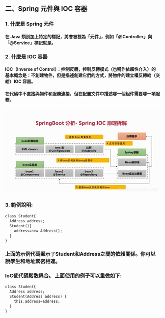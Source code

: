 ## 二、Spring 元件與 IOC 容器
### 1. 什麼是 Spring 元件
#### 在 Java 類別加上特定的標記，將會被視為「元件」，例如「@Controller」與「@Service」標記就是。

### 2. 什麼是 IOC 容器
#### IOC（Inverse of Control）：控制反轉，控制反轉模式（也稱作依賴性介入）的基本概念是：不創建物件，但是描述創建它們的方式，將物件的建立權反轉給（交給）IOC 容器。
#### 在代碼中不直接與物件和服務連接，但在配置文件中描述哪一個組件需要哪一項服務。
### <img src="../images/ioc.jpg">

### 3. 範例說明: 
    class Student{
      Address address;
      Student(){
        address=new Address();
      }
    }
    
### 上面的示例代碼顯示了Student和Address之間的依賴關係。你可以說學生和地址緊密相連。
### IoC使代碼鬆散耦合。 上面使用的例子可以重做如下:
    class Student{
      Address address;
      Student(Address address) {
        this.address=address;
      }
    }



